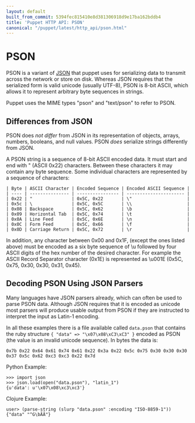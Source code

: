 ```yaml
---
layout: default
built_from_commit: 5394fec815410e8d381306918d9e17ba162bddb4
title: 'Puppet HTTP API: PSON'
canonical: "/puppet/latest/http_api/pson.html"
---
```


PSON
=============

PSON is a variant of [JSON](http://json.org) that puppet uses for serializing
data to transmit across the network or store on disk. Whereas JSON requires
that the serialized form is valid unicode (usually UTF-8), PSON is 8-bit ASCII,
which allows it to represent arbitrary byte sequences in strings.

Puppet uses the MIME types "pson" and "text/pson" to refer to PSON.

Differences from JSON
---------------------

PSON does *not differ* from JSON in its representation of objects, arrays,
numbers, booleans, and null values. PSON *does* serialize strings differently
from JSON.

A PSON string is a sequence of 8-bit ASCII encoded data. It must start and end
with " (ASCII 0x22) characters. Between these characters it may contain any
byte sequence. Some individual characters are represented by a sequence of
characters:

    | Byte | ASCII Character | Encoded Sequence | Encoded ASCII Sequence |
    | ---- | --------------- | ---------------- | ---------------------- |
    | 0x22 | "               | 0x5C, 0x22       | \"                     |
    | 0x5c | \               | 0x5C, 0x5C       | \\                     |
    | 0x08 | Backspace       | 0x5C, 0x62       | \b                     |
    | 0x09 | Horizontal Tab  | 0x5C, 0x74       | \t                     |
    | 0x0A | Line Feed       | 0x5C, 0x6E       | \n                     |
    | 0x0C | Form Feed       | 0x5C, 0x66       | \f                     |
    | 0x0D | Carriage Return | 0x5C, 0x72       | \r                     |

In addition, any character between 0x00 and 0x1F, (except the ones listed
above) must be encoded as a six byte sequence of \u followed by four ASCII
digits of the hex number of the desired character. For example the ASCII
Record Separator character (0x1E) is represented as \u001E (0x5C, 0x75, 0x30,
0x30, 0x31, 0x45).

Decoding PSON Using JSON Parsers
--------------------------------

Many languages have JSON parsers already, which can often be used to parse PSON
data. Although JSON requires that it is encoded as unicode most parsers will
produce usable output from PSON if they are instructed to interpret the input
as Latin-1 encoding.

In all these examples there is a file available called `data.pson` that
contains the ruby structure `{ "data" => "\x07\x08\xC3\xC3" }` encoded as
PSON (the value is an invalid unicode sequence). In bytes the data is:

    0x7b 0x22 0x64 0x61 0x74 0x61 0x22 0x3a 0x22 0x5c 0x75 0x30 0x30 0x30 0x37 0x5c 0x62 0xc3 0xc3 0x22 0x7d

Python Example:

    >>> import json
    >>> json.load(open("data.pson"), "latin_1")
    {u'data': u'\x07\x08\xc3\xc3'}

Clojure Example:

    user> (parse-string (slurp "data.pson" :encoding "ISO-8859-1"))
    {"data" "^G\bÃÃ"}
